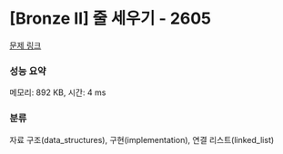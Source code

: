 # [Bronze II] 줄 세우기 - 2605 

[문제 링크](https://www.acmicpc.net/problem/2605) 

### 성능 요약

메모리: 892 KB, 시간: 4 ms

### 분류

자료 구조(data_structures), 구현(implementation), 연결 리스트(linked_list)

